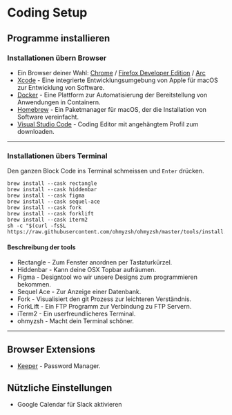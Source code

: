 # Coding Setup

## Programme installieren

### Installationen übern Browser

- Ein Browser deiner Wahl: [Chrome](https://www.google.com/chrome/index.html) / [Firefox Developer Edition](https://www.mozilla.org/de/firefox/developer/) / [Arc](https://arc.net/gift/a6800d36)
- [Xcode](https://apps.apple.com/us/app/xcode/id497799835?mt=12/) - Eine integrierte Entwicklungsumgebung von Apple für macOS zur Entwicklung von Software.
- [Docker](https://www.docker.com/) - Eine Plattform zur Automatisierung der Bereitstellung von Anwendungen in Containern.
- [Homebrew](https://brew.sh/) - Ein Paketmanager für macOS, der die Installation von Software vereinfacht.
- [Visual Studio Code](https://code.visualstudio.com/) - Coding Editor mit angehängtem Profil zum downloaden.

---

### Installationen übers Terminal

Den ganzen Block Code ins Terminal schmeissen und `Enter` drücken.

```terminal
brew install --cask rectangle
brew install --cask hiddenbar
brew install --cask figma
brew install --cask sequel-ace
brew install --cask fork
brew install --cask forklift
brew install --cask iterm2
sh -c "$(curl -fsSL https://raw.githubusercontent.com/ohmyzsh/ohmyzsh/master/tools/install.sh)"
```

#### Beschreibung der tools

- Rectangle - Zum Fenster anordnen per Tastaturkürzel.
- Hiddenbar - Kann deine OSX Topbar aufräumen.
- Figma - Designtool wo wir unsere Designs zum programmieren bekommen.
- Sequel Ace - Zur Anzeige einer Datenbank.
- Fork - Visualisiert den git Prozess zur leichteren Verständnis.
- ForkLift - Ein FTP Programm zur Verbindung zu FTP Servern.
- iTerm2 - Ein userfreundlicheres Terminal.
- ohmyzsh - Macht dein Terminal schöner.

---

## Browser Extensions

- [Keeper](https://chromewebstore.google.com/detail/keeper%C2%AE-password-manager/bfogiafebfohielmmehodmfbbebbbpei) - Password Manager.

## Nützliche Einstellungen

- Google Calendar für Slack aktivieren
